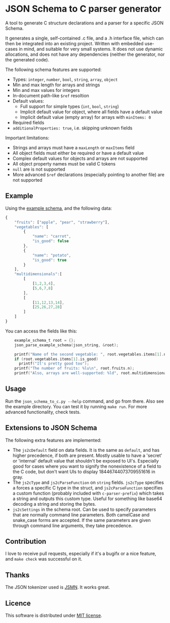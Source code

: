 JSON Schema to C parser generator
=================================

A tool to generate C structure declarations and a parser for a specific JSON Schema.

It generates a single, self-contained .c file, and a .h interface file, which can then be integrated into an existing project. Written with embedded use-cases in mind, and suitable for very small systems. It does not use dynamic allocations, and does not have any dependencies (neither the generator, nor the generated code).

The following schema features are supported:

* Types: `integer`, `number`, `bool`, `string`, `array`, `object`
* Min and max length for arrays and strings
* Min and max values for integers
* In-document path-like `$ref` resoltion
* Default values:
  * Full support for simple types (`int`, `bool`, `string`)
  * Implicit default value for object, where all fields have a default value
  * Implicit default value (empty array) for arrays with `minItems: 0`
* Required fields
* `additionalProperties: true`, i.e. skipping unknown fields

Important limitations:

* Strings and arrays must have a `maxLength` or `maxItems` field
* All object fields must either be required or have a default value
* Complex default values for objects and arrays are not supported
* All object property names must be valid C tokens
* `null` are is not supported
* More advanced `$ref` declarations (especially pointing to another file) are not supported

Example
-------

Using the [example schema](example/schema.json), and the following data:
```javascript
{
    "fruits": ["apple", "pear", "strawberry"],
    "vegetables": [
        {
            "name": "carrot",
            "is_good": false
        },
        {
            "name": "potato",
            "is_good": true
        }
    ],
    "multidimensionals":[
        [
            [1,2,3,4],
            [5,6,7,8]
        ],
        [
            [11,12,13,14],
            [25,26,27,28]
        ]
    ]
}
```

You can access the fields like this:
```c
    example_schema_t root = {};
    json_parse_example_schema(json_string, &root);

    printf("Name of the second vegetable: ", root.vegetables.items[1].name);
    if (root.vegetables.items[1].is_good)
      printf("It's pretty good too");
    printf("The number of fruits: %lu\n", root.fruits.n);
    printf("Also, arrays are well-supported: %ld", root.multidimensionals.items[1].items[0].items[1]);
```

Usage
-----

Run the `json_schema_to_c.py --help` command, and go from there. Also see the example directory. You can test it by running `make run`. For more advanced functionality, check tests.

Extensions to JSON Schema
-------------------------

The following extra features are implemented:
* The `js2cDefault` field on data fields. It is the same as `default`, and has higher precedence, if both are present. Mostly usable to have a 'secret' or 'internal' default value that shouldn't be exposed to UI's. Especially good for cases where you want to signify the nonexistence of a field to the C code, but don't want UIs to display 18446744073709551616 in gray.
* The `js2cType` and `js2cParseFunction` on `string` fields. `js2cType` specifies a forces a specific C type in the struct, and `js2cParseFunction` specifies a custom function (probably included with `c-parser-prefix`) which takes a string and outputs this custom type. Useful for something like base64 decoding a string and storing the bytes.
* `js2cSettings` in the schema root. Can be used to specify parameters that are normally command line parameters. Both camelCase and snake_case forms are accepted. If the same parameters are given through command line arguments, they take precedence.

Contribution
------------

I love to receive pull requests, especially if it's a bugifx or a nice feature, and `make check` was successful on it.

Thanks
------

The JSON tokenizer used is [JSMN](https://github.com/zserge/jsmn). It works great.

Licence
-------

This software is distributed under [MIT license](http://www.opensource.org/licenses/mit-license.php).
